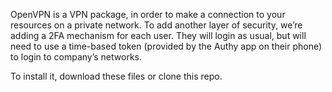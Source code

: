 OpenVPN is a VPN package, in order to make a connection to your resources on a private network. To add another layer of security, we’re adding a 2FA mechanism for each user. They will login as usual, but will need to use a time-based token (provided by the Authy app on their phone) to login to company’s networks.

To install it, download these files or clone this repo.
